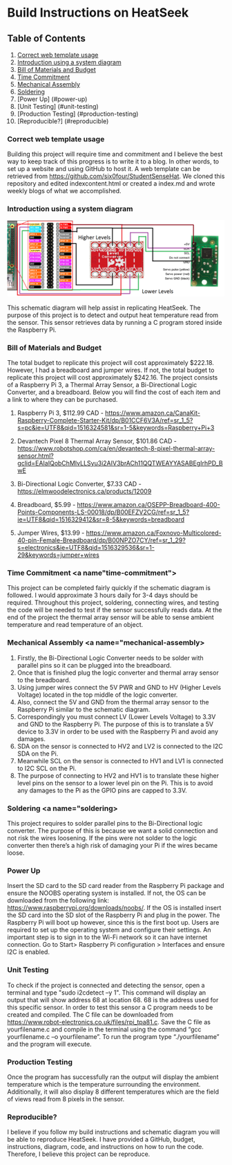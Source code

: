 # Build Instructions on HeatSeek

## Table of Contents
1. [Correct web template usage](#correct-web-template-usage)
2. [Introduction using a system diagram](#introduction-using-a-system-diagram)
3. [Bill of Materials and Budget](#bill-of-materials-and-budget)
4. [Time Commitment](#time-commitment)
5. [Mechanical Assembly](#mechanical-assembly)
6. [Soldering](#soldering)
7. [Power Up] (#power-up)
8. [Unit Testing] (#unit-testing)
9. [Production Testing] (#production-testing)
10. [Reproducible?] (#reproducible)

### Correct web template usage <a name="correct-web-template-usage"> </a>

Building this project will require time and commitment and I believe the best way to keep track of this progress is to write it to a blog. 
In other words, to set up a website and using GitHub to host it. A web template can be retrieved from <https://github.com/six0four/StudentSenseHat>.
We cloned this repository and edited indexcontent.html or created a index.md and wrote weekly blogs of what we accomplished.

### Introduction using a system diagram <a name="introduction-using-a-system-diagram"></a>

![Schematic Diagram](https://raw.githubusercontent.com/j-liang/HeatSeek/master/images/SchematicDiagram.png)

This schematic diagram will help assist in replicating HeatSeek. 
The purpose of this project is to detect and output heat temperature read from the sensor.
This sensor retrieves data by running a C program stored inside the Raspberry Pi.

### Bill of Materials and Budget <a name="bill-of-materials-and-budget"></a>

The total budget to replicate this project will cost approximately $222.18.
However, I had a breadboard and jumper wires. 
If not, the total budget to replicate this project will cost approximately $242.16. 
The project consists of a Raspberry Pi 3, a Thermal Array Sensor, a Bi-Directional Logic Converter, and a breadboard. 
Below you will find the cost of each item and a link to where they can be purchased. 

1. Raspberry Pi 3, $112.99 CAD - <https://www.amazon.ca/CanaKit-Raspberry-Complete-Starter-Kit/dp/B01CCF6V3A/ref=sr_1_5?s=pc&ie=UTF8&qid=1516324581&sr=1-5&keywords=Raspberry+Pi+3>

2. Devantech Pixel 8 Thermal Array Sensor, $101.86 CAD - <https://www.robotshop.com/ca/en/devantech-8-pixel-thermal-array-sensor.html?gclid=EAIaIQobChMIvLLSyu3i2AIV3brACh11QQTWEAYYASABEgIrhPD_BwE>

3. Bi-Directional Logic Converter, $7.33 CAD - <https://elmwoodelectronics.ca/products/12009>

4. Breadboard, $5.99 - <https://www.amazon.ca/OSEPP-Breadboard-400-Points-Components-LS-00018/dp/B00EFZV2CG/ref=sr_1_5?ie=UTF8&qid=1516329412&sr=8-5&keywords=breadboard>

5. Jumper Wires, $13.99 - <https://www.amazon.ca/Foxnovo-Multicolored-40-pin-Female-Breadboard/dp/B00NPZO7CY/ref=sr_1_29?s=electronics&ie=UTF8&qid=1516329536&sr=1-29&keywords=jumper+wires>


### Time Commitment <a name"time-commitment"></a>

This project can be completed fairly quickly if the schematic diagram is followed. 
I would approximate 3 hours daily for 3-4 days should be required. 
Throughout this project, soldering, connecting wires, and testing the code will be needed to test if the sensor successfully reads data. 
At the end of the project the thermal array sensor will be able to sense ambient temperature and read temperature of an object. 

### Mechanical Assembly <a name="mechanical-assembly></a>

1.	Firstly, the Bi-Directional Logic Converter needs to be solder with parallel pins so it can be plugged into the breadboard.
2.	Once that is finished plug the logic converter and thermal array sensor to the breadboard.
3.	Using jumper wires connect the 5V PWR and GND to HV (Higher Levels Voltage) located in the top middle of the logic converter.
4.	Also, connect the 5V and GND from the thermal array sensor to the Raspberry Pi similar to the schematic diagram. 
5.	Correspondingly you must connect LV (Lower Levels Voltage) to 3.3V and GND to the Raspberry Pi. The purpose of this is to translate a 5V device to 3.3V in order to be used with the Raspberry Pi and avoid any damages. 
6.	SDA on the sensor is connected to HV2 and LV2 is connected to the I2C SDA on the Pi.
7.	Meanwhile SCL on the sensor is connected to HV1 and LV1 is connected to I2C SCL on the Pi. 
8.	The purpose of connecting to HV2 and HV1 is to translate these higher level pins on the sensor to a lower level pin on the Pi. This is to avoid any damages to the Pi as the GPIO pins are capped to 3.3V. 

### Soldering <a name="soldering></a>

This project requires to solder parallel pins to the Bi-Directional logic converter. 
The purpose of this is because we want a solid connection and not risk the wires loosening. 
If the pins were not solder to the logic converter then there’s a high risk of damaging your Pi if the wires became loose.

### Power Up

Insert the SD card to the SD card reader from the Raspberry Pi package and ensure the NOOBS operating system is installed. 
If not, the OS can be downloaded from the following link: <https://www.raspberrypi.org/downloads/noobs/>. 
If the OS is installed insert the SD card into the SD slot of the Raspberry Pi and plug in the power. 
The Raspberry Pi will boot up however, since this is the first boot up. 
Users are required to set up the operating system and configure their settings. 
An important step is to sign in to the Wi-Fi network so it can have internet connection. 
Go to Start> Raspberry Pi configuration > Interfaces and ensure I2C is enabled. 

### Unit Testing

To check if the project is connected and detecting the sensor, open a terminal and type "sudo i2cdetect –y 1". 
This command will display an output that will show address 68 at location 68. 68 is the address used for this specific sensor. 
In order to test this sensor a C program needs to be created and compiled. 
The C file can be downloaded from <https://www.robot-electronics.co.uk/files/rpi_tpa81.c>.
Save the C file as yourfilename.c and compile in the terminal using the command “gcc yourfilename.c –o yourfilename”. 
To run the program type “./yourfilename” and the program will execute. 

### Production Testing

Once the program has successfully ran the output will display the ambient temperature which is the temperature surrounding the environment. 
Additionally, it will also display 8 different temperatures which are the field of views read from 8 pixels in the sensor. 

### Reproducible?

I believe if you follow my build instructions and schematic diagram you will be able to reproduce HeatSeek. 
I have provided a GitHub, budget, instructions, diagram, code, and instructions on how to run the code. 
Therefore, I believe this project can be reproduce. 